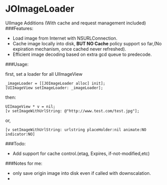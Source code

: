 JOImageLoader
=============

UIImage Additions (With cache and request management included)
###Features:

  * Load image from Internet with NSURLConnection.
  * Cache image locally into disk, **BUT NO Cache** policy support so far,(No expiration mechanism, once cached never refreshed).
  * Efficient image decoding based on extra gcd queue to predecode. 
  
###Usage: 
  
  first, set a loader for all UIImageView
      
    _imageLoader = [[JOImageLoader alloc] init];
    [UIImageView setImageLoader: _imageLoader];
        
  then: 
  
    UIImageView * v = nil;
    [v setImageWithUrlString: @"http://www.test.com/test.jpg"];

  or,
    
    [v setImageWithUrlString: urlstring placeHolder:nil animate:NO indicator:NO]
    
###Todo:

  * Add support for cache control.(etag, Expires, if-not-modified,etc)

###Notes for me:
  * only save origin image into disk even if called with downscalation.
  * 
